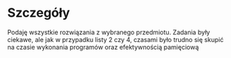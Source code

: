 # Szczegóły

Podaję wszystkie rozwiązania z wybranego przedmiotu. Zadania były ciekawe, ale 
jak w przypadku listy 2 czy 4, czasami było trudno się skupić na czasie wykonania programów oraz efektywnością pamięciową 